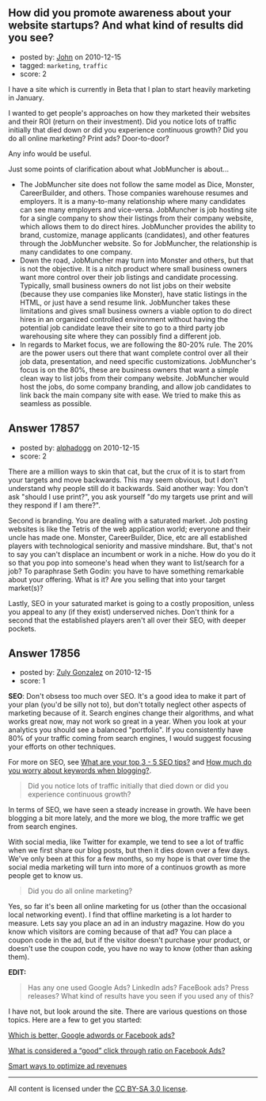 ## How did you promote awareness about your website startups? And what kind of results did you see?

- posted by: [John](https://stackexchange.com/users/-1/5375-john) on 2010-12-15
- tagged: `marketing`, `traffic`
- score: 2

I have a site which is currently in Beta that I plan to start heavily marketing in January.

I wanted to get people's approaches on how they marketed their websites and their ROI (return on their investment). Did you notice lots of traffic initially that died down or did you experience continuous growth? Did you do all online marketing? Print ads? Door-to-door?

Any info would be useful.

Just some points of clarification about what JobMuncher is about...

 - The JobMuncher site does not follow the same model as Dice, Monster, CareerBuilder, and others. Those companies warehouse resumes and employers. It is a many-to-many relationship where many candidates can see many employers and vice-versa. JobMuncher is job hosting site for a single company to show their listings from their company website, which allows them to do direct hires. JobMuncher provides the ability to brand, customize, manage applicants (candidates), and other features through the JobMuncher website. So for JobMuncher, the relationship is many candidates to one company.
 - Down the road, JobMuncher may turn into Monster and others, but that is not the objective. It is a nitch product where small business owners want more control over their job listings and candidate processing. Typically, small business owners do not list jobs on their website (because they use companies like Monster), have static listings in the HTML, or just have a send resume link. JobMuncher takes these limitations and gives small business owners a viable option to do direct hires in an organized controlled environment without having the potential job candidate leave their site to go to a third party job warehousing site where they can possibly find a different job.
 - In regards to Market focus, we are following the 80-20% rule. The 20% are the power users out there that want complete control over all their job data, presentation, and need specific customizations. JobMuncher's focus is on the 80%, these are business owners that want a simple clean way to list jobs from their company website. JobMuncher would host the jobs, do some company branding, and allow job candidates to link back the main company site with ease. We tried to make this as seamless as possible.



## Answer 17857

- posted by: [alphadogg](https://stackexchange.com/users/-1/3197-alphadogg) on 2010-12-15
- score: 2


There are a million ways to skin that cat, but the crux of it is to start from your targets and move backwards. This may seem obvious, but I don't understand why people still do it backwards. Said another way: You don't ask "should I use print?", you ask yourself "do my targets use print and will they respond if I am there?". 

Second is branding. You are dealing with a saturated market. Job posting websites is like the Tetris of the web application world; everyone and their uncle has made one. Monster, CareerBuilder, Dice, etc are all established players with technological seniority and massive mindshare. But, that's not to say you can't displace an incumbent or work in a niche. How do you do it so that you pop into someone's head when they want to list/search for a job? To paraphrase Seth Godin: you have to have something remarkable about your offering. What is it? Are you selling that into your target market(s)?

Lastly, SEO in your saturated market is going to a costly proposition, unless you appeal to any (if they exist) underserved niches. Don't think for a second that the established players aren't all over their SEO, with deeper pockets.


## Answer 17856

- posted by: [Zuly Gonzalez](https://stackexchange.com/users/-1/2692-zuly-gonzalez) on 2010-12-15
- score: 1

<p><strong>SEO</strong>: Don't obsess too much over SEO. It's a good idea to make it part of your plan (you'd be silly not to), but don't totally neglect other aspects of marketing because of it. Search engines change their algorithms, and what works great now, may not work so great in a year. When you look at your analytics you should see a balanced "portfolio". If you consistently have 80% of your traffic coming from search engines, I would suggest focusing your efforts on other techniques.</p>

<p>For more on SEO, see <a href="http://answers.onstartups.com/questions/12349/what-are-your-top-3-5-seo-tips">What are your top 3 - 5 SEO tips?</a> and <a href="http://answers.onstartups.com/questions/13683/how-much-do-you-worry-about-keywords-when-blogging">How much do you worry about keywords when blogging?</a>.</p>

<blockquote>
  <p>Did you notice lots of traffic initially that died down or did you experience continuous growth? </p>
</blockquote>

<p>In terms of SEO, we have seen a steady increase in growth. We have been blogging a bit more lately, and the more we blog, the more traffic we get from search engines.</p>

<p>With social media, like Twitter for example, we tend to see a lot of traffic when we first share our blog posts, but then it dies down over a few days. We've only been at this for a few months, so my hope is that over time the social media marketing will turn into more of a continuos growth as more people get to know us.</p>

<blockquote>
  <p>Did you do all online marketing?</p>
</blockquote>

<p>Yes, so far it's been all online marketing for us (other than the occasional local networking event). I find that offline marketing is a lot harder to measure. Lets say you place an ad in an industry magazine. How do you know which visitors are coming because of that ad? You can place a coupon code in the ad, but if the visitor doesn't purchase your product, or doesn't use the coupon code, you have no way to know (other than asking them). </p>

<p><strong>EDIT:</strong></p>

<blockquote>
  <p>Has any one used Google Ads? LinkedIn ads? FaceBook ads? Press releases? What kind of results have you seen if you used any of this?</p>
</blockquote>

<p>I have not, but look around the site. There are various questions on those topics. Here are a few to get you started:</p>

<p><a href="http://answers.onstartups.com/questions/8758/which-is-better-google-adwords-or-facebook-ads">Which is better, Google adwords or Facebook ads?</a></p>

<p><a href="http://answers.onstartups.com/questions/14894/what-is-considered-a-good-click-through-ratio-on-facebook-ads">What is considered a “good” click through ratio on Facebook Ads?</a></p>

<p><a href="http://answers.onstartups.com/questions/3041/smart-ways-to-optimize-ad-revenues">Smart ways to optimize ad revenues</a></p>




---

All content is licensed under the [CC BY-SA 3.0 license](https://creativecommons.org/licenses/by-sa/3.0/).
